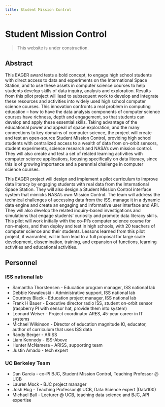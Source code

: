 ```yaml
---
title: Student Mission Control
---
```


# Student Mission Control

> This website is under construction.

## Abstract

This EAGER award tests a bold concept, to engage high school students with direct access to data and experiments on the International Space Station, and to use these assets in computer science courses to help students develop skills of data inquiry, analysis and exploration. Results from this pilot project will lead to subsequent work to develop and integrate these resources and activities into widely used high school computer science courses. This innovation confronts a real problem in computing education – how to have the data analysis components of computer science courses have richness, depth and engagement, so that students can develop and apply these essential skills. Taking advantage of the educational power and appeal of space exploration, and the many connections to key domains of computer science, the project will create and test an open-source Student Mission Control, providing high school students with centralized access to a wealth of data from on-orbit sensors, student experiments, science research and NASA’s own mission control. They will also create and test a set of related learning activities with computer science applications, focusing specifically on data literacy, since this is of growing importance and a perennial challenge in computer science courses.

This EAGER project will design and implement a pilot curriculum to improve data literacy by engaging students with real data from the International Space Station. They will also design a Student Mission Control interface system that mimicks NASA’s own Mission Control. The team will address the technical challenges of accessing data from the ISS, manage it in a dynamic data engine and create an engaging and informative user interface and API. They will also develop the related inquiry-based investigations and simulations that engage students’ curiosity and promote data literacy skills. This pilot will work initially with the co-PI’s computer science course for non-majors, and then deploy and test in high schools, with 20 teachers of computer science and their students. Lessons learned from this pilot project, if warranted, will in turn lead to a full proposal for large scale development, dissemination, training, and expansion of functions, learning activities and educational activities.


## Personnel

### ISS national lab
* Samantha Thorstensen - Education program manager, ISS national lab
* Debbie Kowaleuski - Administrative support, ISS national lab
* Courtney Black - Education project manager, ISS national lab
* Frank H Bauer - Executive director radio ISS, student on-orbit sensor (raspberry PI with sensor hat, provide them into system)
* Leonard Weiser - Project coordinator ARES, 45-year career in IT systems
* Michael Wilkinson - Director of education magnitude IO, educator, author of curriculum that uses ISS data
* Randy Berger - ARISS
* Liam Kennedy - ISS-Above
* Hunter McNamera - ARISS, supporting team
* Justin Amado - tech expert

### UC Berkeley Team
* Dan Garcia - co-PI BJC, Student Mission Control, Teaching Professor @ UCB
* Lauren Mock - BJC project manager
* Josh Hug - Teaching Professor @ UCB,  Data Science expert (Data100)
* Michael Ball - Lecturer @ UCB, teaching data science and BJC, API expertise
